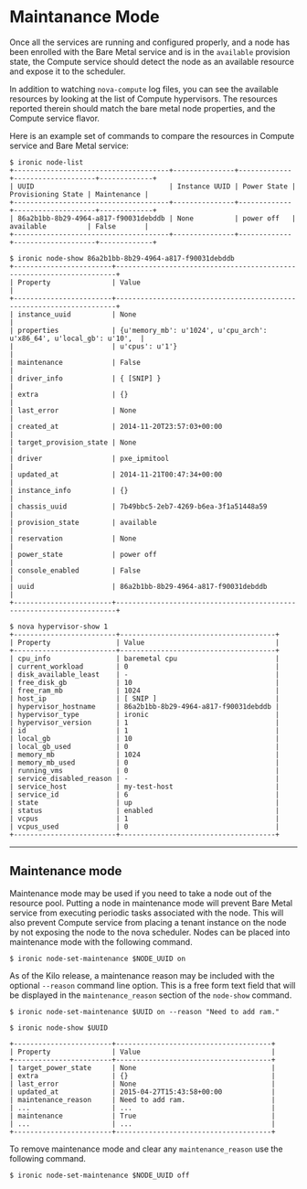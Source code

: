 # **Maintanance Mode**


Once all the services are running and configured properly, and a node has been enrolled with the Bare Metal service and is in the `available` provision state, the Compute service should detect the node as an available resource and expose it to the scheduler.

In addition to watching `nova-compute` log files, you can see the available resources by looking at the list of Compute hypervisors. The resources reported therein should match the bare metal node properties, and the Compute service flavor.

Here is an example set of commands to compare the resources in Compute service and Bare Metal service:

```
$ ironic node-list
+--------------------------------------+---------------+-------------+--------------------+-------------+
| UUID                                 | Instance UUID | Power State | Provisioning State | Maintenance |
+--------------------------------------+---------------+-------------+--------------------+-------------+
| 86a2b1bb-8b29-4964-a817-f90031debddb | None          | power off   | available          | False       |
+--------------------------------------+---------------+-------------+--------------------+-------------+

$ ironic node-show 86a2b1bb-8b29-4964-a817-f90031debddb
+------------------------+----------------------------------------------------------------------+
| Property               | Value                                                                |
+------------------------+----------------------------------------------------------------------+
| instance_uuid          | None                                                                 |
| properties             | {u'memory_mb': u'1024', u'cpu_arch': u'x86_64', u'local_gb': u'10',  |
|                        | u'cpus': u'1'}                                                       |
| maintenance            | False                                                                |
| driver_info            | { [SNIP] }                                                           |
| extra                  | {}                                                                   |
| last_error             | None                                                                 |
| created_at             | 2014-11-20T23:57:03+00:00                                            |
| target_provision_state | None                                                                 |
| driver                 | pxe_ipmitool                                                         |
| updated_at             | 2014-11-21T00:47:34+00:00                                            |
| instance_info          | {}                                                                   |
| chassis_uuid           | 7b49bbc5-2eb7-4269-b6ea-3f1a51448a59                                 |
| provision_state        | available                                                            |
| reservation            | None                                                                 |
| power_state            | power off                                                            |
| console_enabled        | False                                                                |
| uuid                   | 86a2b1bb-8b29-4964-a817-f90031debddb                                 |
+------------------------+----------------------------------------------------------------------+

$ nova hypervisor-show 1
+-------------------------+--------------------------------------+
| Property                | Value                                |
+-------------------------+--------------------------------------+
| cpu_info                | baremetal cpu                        |
| current_workload        | 0                                    |
| disk_available_least    | -                                    |
| free_disk_gb            | 10                                   |
| free_ram_mb             | 1024                                 |
| host_ip                 | [ SNIP ]                             |
| hypervisor_hostname     | 86a2b1bb-8b29-4964-a817-f90031debddb |
| hypervisor_type         | ironic                               |
| hypervisor_version      | 1                                    |
| id                      | 1                                    |
| local_gb                | 10                                   |
| local_gb_used           | 0                                    |
| memory_mb               | 1024                                 |
| memory_mb_used          | 0                                    |
| running_vms             | 0                                    |
| service_disabled_reason | -                                    |
| service_host            | my-test-host                         |
| service_id              | 6                                    |
| state                   | up                                   |
| status                  | enabled                              |
| vcpus                   | 1                                    |
| vcpus_used              | 0                                    |
+-------------------------+--------------------------------------+
```

---

## **Maintenance mode**

Maintenance mode may be used if you need to take a node out of the resource pool. Putting a node in maintenance mode will prevent Bare Metal service from executing periodic tasks associated with the node. This will also prevent Compute service from placing a tenant instance on the node by not exposing the node to the nova scheduler. Nodes can be placed into maintenance mode with the following command.

```
$ ironic node-set-maintenance $NODE_UUID on
```

As of the Kilo release, a maintenance reason may be included with the optional `--reason` command line option. This is a free form text field that will be displayed in the `maintenance_reason` section of the `node-show` command.

```
$ ironic node-set-maintenance $UUID on --reason "Need to add ram."

$ ironic node-show $UUID

+------------------------+--------------------------------------+
| Property               | Value                                |
+------------------------+--------------------------------------+
| target_power_state     | None                                 |
| extra                  | {}                                   |
| last_error             | None                                 |
| updated_at             | 2015-04-27T15:43:58+00:00            |
| maintenance_reason     | Need to add ram.                     |
| ...                    | ...                                  |
| maintenance            | True                                 |
| ...                    | ...                                  |
+------------------------+--------------------------------------+
```

To remove maintenance mode and clear any `maintenance_reason` use the following command.

```
$ ironic node-set-maintenance $NODE_UUID off
```
